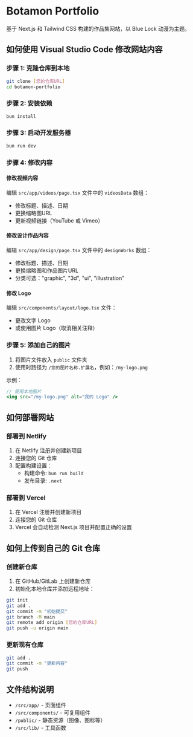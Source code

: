 # Botamon Portfolio

基于 Next.js 和 Tailwind CSS 构建的作品集网站，以 Blue Lock 动漫为主题。

## 如何使用 Visual Studio Code 修改网站内容

### 步骤 1: 克隆仓库到本地

```bash
git clone [您的仓库URL]
cd botamon-portfolio
```

### 步骤 2: 安装依赖

```bash
bun install
```

### 步骤 3: 启动开发服务器

```bash
bun run dev
```

### 步骤 4: 修改内容

#### 修改视频内容
编辑 `src/app/videos/page.tsx` 文件中的 `videosData` 数组：
- 修改标题、描述、日期
- 更换缩略图URL
- 更新视频链接（YouTube 或 Vimeo）

#### 修改设计作品内容
编辑 `src/app/design/page.tsx` 文件中的 `designWorks` 数组：
- 修改标题、描述、日期
- 更换缩略图和作品图片URL
- 分类可选："graphic", "3d", "ui", "illustration"

#### 修改 Logo
编辑 `src/components/layout/logo.tsx` 文件：
- 更改文字 Logo
- 或使用图片 Logo（取消相关注释）

### 步骤 5: 添加自己的图片

1. 将图片文件放入 `public` 文件夹
2. 使用时路径为 `/您的图片名称.扩展名`，例如：`/my-logo.png`

示例：
```jsx
// 使用本地图片
<img src="/my-logo.png" alt="我的 Logo" />
```

## 如何部署网站

### 部署到 Netlify

1. 在 Netlify 注册并创建新项目
2. 连接您的 Git 仓库
3. 配置构建设置：
   - 构建命令: `bun run build`
   - 发布目录: `.next`

### 部署到 Vercel

1. 在 Vercel 注册并创建新项目
2. 连接您的 Git 仓库
3. Vercel 会自动检测 Next.js 项目并配置正确的设置

## 如何上传到自己的 Git 仓库

### 创建新仓库

1. 在 GitHub/GitLab 上创建新仓库
2. 初始化本地仓库并添加远程地址：

```bash
git init
git add .
git commit -m "初始提交"
git branch -M main
git remote add origin [您的仓库URL]
git push -u origin main
```

### 更新现有仓库

```bash
git add .
git commit -m "更新内容"
git push
```

## 文件结构说明

- `/src/app/` - 页面组件
- `/src/components/` - 可复用组件
- `/public/` - 静态资源（图像、图标等）
- `/src/lib/` - 工具函数
